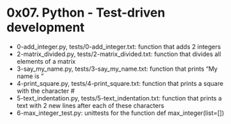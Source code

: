 # 0x07. Python - Test-driven development

- 0-add_integer.py, tests/0-add_integer.txt: function that adds 2 integers
- 2-matrix_divided.py, tests/2-matrix_divided.txt: function that divides all elements of a matrix
- 3-say_my_name.py, tests/3-say_my_name.txt: function that prints “My name is ”
- 4-print_square.py, tests/4-print_square.txt: function that prints a square with the character #
- 5-text_indentation.py, tests/5-text_indentation.txt: function that prints a text with 2 new lines after each of these characters
- 6-max_integer_test.py: unittests for the function def max_integer(list=[])
